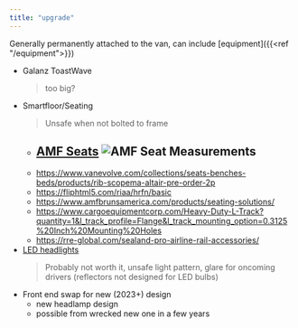 ```yaml
---
title: "upgrade"
---
```

Generally permanently attached to the van, can include [equipment]({{<ref "/equipment">}})
- Galanz ToastWave 
  > too big?
- Smartfloor/Seating
  > Unsafe when not bolted to frame
	- [AMF Seats](https://rre-global.com/smartfloor-usa-flooring-seating-systems/)
	  ![AMF Seat Measurements](/images/image_1687967303708_0.png)
		-
	- https://www.vanevolve.com/collections/seats-benches-beds/products/rib-scopema-altair-pre-order-2p
	- https://fliphtml5.com/riaa/hrfn/basic
	- https://www.amfbrunsamerica.com/products/seating-solutions/
	- https://www.cargoequipmentcorp.com/Heavy-Duty-L-Track?quantity=1&l_track_profile=Flange&l_track_mounting_option=0.3125%20Inch%20Mounting%20Holes
	- https://rre-global.com/sealand-pro-airline-rail-accessories/
- [LED headlights](https://juggernautusa.com/collections/promaster-lights/products/ram-promaster-led-headlight-upgrade-kit)
  > Probably not worth it, unsafe light pattern, glare for oncoming drivers (reflectors not designed for LED bulbs)
- Front end swap for new (2023+) design
	- new headlamp design
	- possible from wrecked new one in a few years